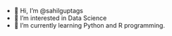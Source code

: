 - 👋 Hi, I’m @sahilguptags
- 👀 I’m interested in Data Science 
- 🌱 I’m currently learning Python and R programming. 
